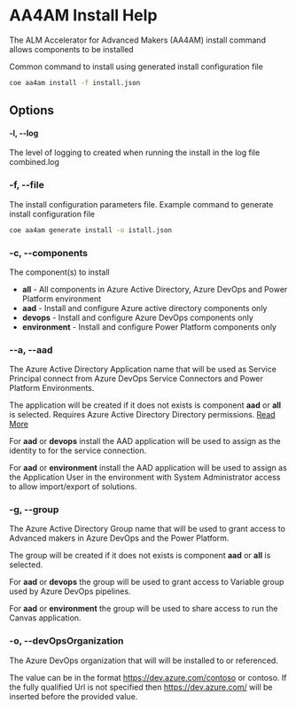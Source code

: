 # AA4AM Install Help

The ALM Accelerator for Advanced Makers (AA4AM) install command allows components to be installed 

Common command to install using generated install configuration file

```bash
coe aa4am install -f install.json
```

## Options

#### -l, --log

The level of logging to created when running the install in the log file combined.log

### -f, --file

The install configuration parameters file. Example command to generate install configuration file

```bash
coe aa4am generate install -o istall.json
```

### -c, --components

The component(s) to install

- **all** - All components in Azure Active Directory, Azure DevOps and Power Platform environment
- **aad** - Install and configure Azure active directory components only
- **devops** - Install and configure Azure DevOps components only
- **environment** - Install and configure Power Platform components only

### --a, --aad

The Azure Active Directory Application name that will be used as Service Principal connect from Azure DevOps Service Connectors and Power Platform Environments.

The application will be created if it does not exists is component **aad** or **all** is selected. Requires Azure Active Directory Directory permissions. [Read More](https://docs.microsoft.com/en-us/azure/active-directory/develop/howto-create-service-principal-portal)

For **aad** or **devops** install the AAD application will be used to assign as the identity to for the service connection.

For **aad** or **environment** install the AAD application will be used to assign as the Application User in the environment with System Administrator access to allow import/export of solutions.

### -g, --group

The Azure Active Directory Group name that will be used to grant access to Advanced makers in Azure DevOps and the Power Platform.

The group will be created if it does not exists is component **aad** or **all** is selected.

For **aad** or **devops** the group will be used to grant access to Variable group used by Azure DevOps pipelines.

For **aad** or **environment** the group will be used to share access to run the Canvas application.

### -o, --devOpsOrganization

The Azure DevOps organization that will will be installed to or referenced.

The value can be in the format https://dev.azure.com/contoso or contoso. If the fully qualified Url is not specified then https://dev.azure.com/ will be inserted before the provided value.

